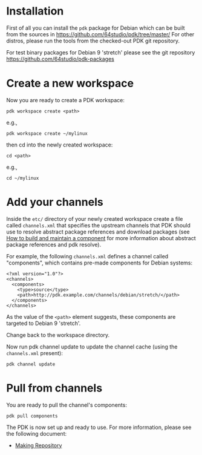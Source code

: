 # Installation

First of all you can install the `pdk` package for Debian which can be built from the sources in https://github.com/64studio/pdk/tree/master/ For other distros, please run the tools from the checked-out PDK git repository.

For test binary packages for Debian 9 'stretch' please see the git repository https://github.com/64studio/pdk-packages

# Create a new workspace

Now you are ready to create a PDK workspace:
	
	pdk workspace create <path>
	
e.g.,
	
	pdk workspace create ~/mylinux
	
then cd into the newly created workspace:
	
	cd <path>
	
e.g.,
	
	cd ~/mylinux
	
# Add your channels

Inside the `etc/` directory of your newly created workspace create a file called `channels.xml` that specifies the upstream channels that PDK should use to resolve abstract package references and download packages (see [How to build and maintain a component](MakeComponent.md) for more information about abstract package references and pdk resolve).

For example, the following `channels.xml` defines a channel called "components", which contains pre-made components for Debian systems:
	
	<?xml version="1.0"?>
	<channels>
	  <components>
	    <type>source</type>
	    <path>http://pdk.example.com/channels/debian/stretch/</path>
	  </components>
	</channels>
	
As the value of the `<path>` element suggests, these components are targeted to Debian 9 'stretch'.

Change back to the workspace directory.

Now run pdk channel update to update the channel cache (using the `channels.xml` present):
	
	pdk channel update
	
# Pull from channels

You are ready to pull the channel's components:
	
	pdk pull components
	
The PDK is now set up and ready to use. For more information, please see the following document:

* [Making Repository](MakingRepo.md)
